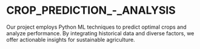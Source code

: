 # CROP_PREDICTION_-_ANALYSIS
Our project employs Python ML techniques to predict optimal crops and analyze performance. By integrating historical data and diverse factors, we offer actionable insights for sustainable agriculture.
